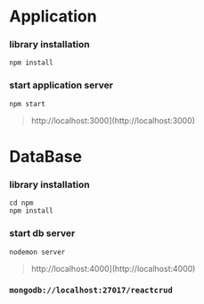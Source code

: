 # Application

### library installation

```
npm install
```

### start application server

```
npm start
```
> http://localhost:3000](http://localhost:3000)


# DataBase

### library installation

```
cd npm
npm install
```

### start db server

```
nodemon server
```
> http://localhost:4000](http://localhost:4000)

### `mongodb://localhost:27017/reactcrud`